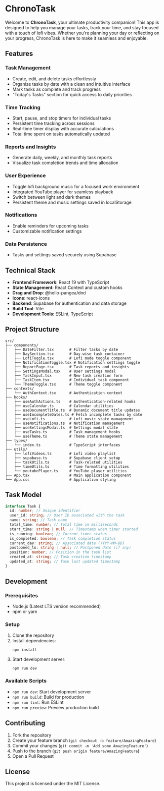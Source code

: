 # ChronoTask

Welcome to **ChronoTask**, your ultimate productivity companion! This app is designed to help you manage your tasks, track your time, and stay focused with a touch of lofi vibes. Whether you're planning your day or reflecting on your progress, ChronoTask is here to make it seamless and enjoyable.

## Features

### Task Management

- Create, edit, and delete tasks effortlessly
- Organize tasks by date with a clean and intuitive interface
- Mark tasks as complete and track progress
- "Today's Tasks" section for quick access to daily priorities

### Time Tracking

- Start, pause, and stop timers for individual tasks
- Persistent time tracking across sessions
- Real-time timer display with accurate calculations
- Total time spent on tasks automatically updated

### Reports and Insights

- Generate daily, weekly, and monthly task reports
- Visualize task completion trends and time allocation

### User Experience

- Toggle lofi background music for a focused work environment
- Integrated YouTube player for seamless playback
- Switch between light and dark themes
- Persistent theme and music settings saved in localStorage

### Notifications

- Enable reminders for upcoming tasks
- Customizable notification settings

### Data Persistence

- Tasks and settings saved securely using Supabase

## Technical Stack

- **Frontend Framework**: React 19 with TypeScript
- **State Management**: React Context and custom hooks
- **Drag and Drop**: @hello-pangea/dnd
- **Icons**: react-icons
- **Backend**: Supabase for authentication and data storage
- **Build Tool**: Vite
- **Development Tools**: ESLint, TypeScript

## Project Structure

```
src/
├── components/
│   ├── DateFilter.tsx       # Filter tasks by date
│   ├── DaySection.tsx       # Day-wise task container
│   ├── LofiToggle.tsx       # Lofi mode toggle component
│   ├── NotificationToggle.tsx # Notification settings toggle
│   ├── ReportPage.tsx       # Task reports and insights
│   ├── SettingsModal.tsx    # User settings modal
│   ├── TaskInput.tsx        # New task creation form
│   ├── TaskItem.tsx         # Individual task component
│   └── ThemeToggle.tsx      # Theme toggle component
├── contexts/
│   └── AuthContext.tsx      # Authentication context
├── hooks/
│   ├── useAuthActions.ts    # Authentication-related hooks
│   ├── useCalendar.ts       # Calendar utilities
│   ├── useDocumentTitle.ts  # Dynamic document title updates
│   ├── useIncompleteDates.ts # Fetch incomplete tasks by date
│   ├── useLofi.ts           # Lofi music state management
│   ├── useNotifications.ts  # Notification management
│   ├── useSettingsModal.ts  # Settings modal state
│   ├── useTasks.ts          # Task management hooks
│   └── useTheme.ts          # Theme state management
├── types/
│   └── index.ts             # TypeScript interfaces
├── utils/
│   ├── lofiVideos.ts        # Lofi video playlist
│   ├── supabase.ts          # Supabase client setup
│   ├── taskUtils.ts         # Task-related utilities
│   ├── timeUtils.ts         # Time formatting utilities
│   └── youtubePlayer.ts     # YouTube player utilities
├── App.tsx                  # Main application component
└── App.css                  # Application styling
```

## Task Model

```typescript
interface Task {
  id: number; // Unique identifier
  user_id: string; // User ID associated with the task
  name: string; // Task name
  total_time: number; // Total time in milliseconds
  start_time: string | null; // Timestamp when timer started
  is_running: boolean; // Current timer status
  is_completed: boolean; // Task completion status
  current_day: string; // Associated date (YYYY-MM-DD)
  postponed_to: string | null; // Postponed date (if any)
  position: number; // Position in the task list
  created_at: string; // Task creation timestamp
  updated_at: string; // Task last updated timestamp
}
```

## Development

### Prerequisites

- Node.js (Latest LTS version recommended)
- npm or yarn

### Setup

1. Clone the repository
2. Install dependencies:
   ```bash
   npm install
   ```
3. Start development server:
   ```bash
   npm run dev
   ```

### Available Scripts

- `npm run dev`: Start development server
- `npm run build`: Build for production
- `npm run lint`: Run ESLint
- `npm run preview`: Preview production build

## Contributing

1. Fork the repository
2. Create your feature branch (`git checkout -b feature/AmazingFeature`)
3. Commit your changes (`git commit -m 'Add some AmazingFeature'`)
4. Push to the branch (`git push origin feature/AmazingFeature`)
5. Open a Pull Request

## License

This project is licensed under the MIT License.
